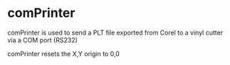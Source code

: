 # comPrinter

comPrinter is used to send a PLT file exported from Corel to a vinyl cutter via a COM port (RS232)

comPrinter resets the X,Y origin to 0,0
